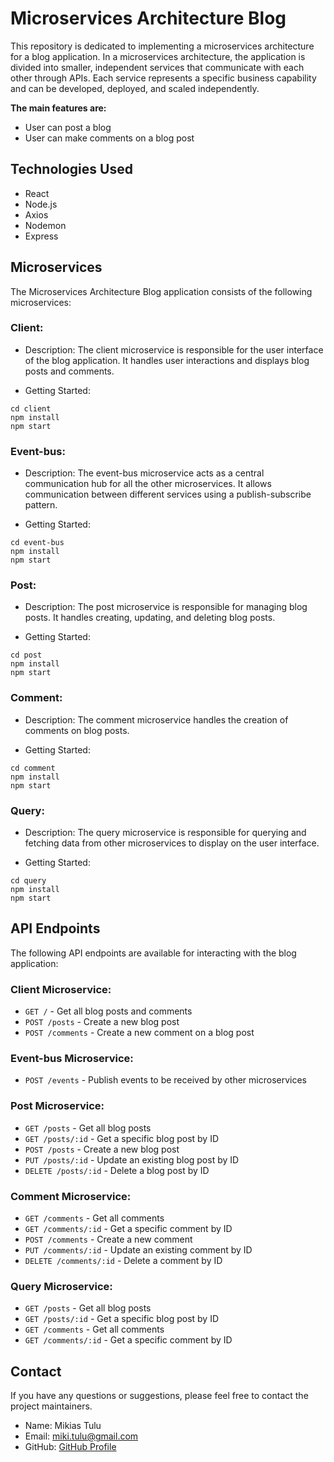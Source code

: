 # Microservices Architecture Blog

This repository is dedicated to implementing a microservices architecture for a blog application. In a microservices architecture, the application is divided into smaller, independent services that communicate with each other through APIs. Each service represents a specific business capability and can be developed, deployed, and scaled independently. 

**The main features are:**

- User can post a blog
- User can make comments on a blog post

## Technologies Used

- React
- Node.js
- Axios
- Nodemon
- Express


## Microservices

The Microservices Architecture Blog application consists of the following microservices:

### Client:
- Description: The client microservice is responsible for the user interface of the blog application. It handles user interactions and displays blog posts and comments.

- Getting Started:

```
cd client
npm install
npm start
```
### Event-bus:
- Description: The event-bus microservice acts as a central communication hub for all the other microservices. It allows communication between different services using a publish-subscribe pattern.

- Getting Started:
```
cd event-bus
npm install
npm start
```
### Post:
- Description: The post microservice is responsible for managing blog posts. It handles creating, updating, and deleting blog posts.

- Getting Started:
  
```
cd post
npm install
npm start
```
### Comment:
- Description: The comment microservice handles the creation of comments on blog posts.

- Getting Started:
```
cd comment
npm install
npm start
```
### Query:
- Description: The query microservice is responsible for querying and fetching data from other microservices to display on the user interface.

- Getting Started:
```
cd query
npm install
npm start
```

## API Endpoints

The following API endpoints are available for interacting with the blog application:

### Client Microservice:

- `GET /` - Get all blog posts and comments
- `POST /posts` - Create a new blog post
- `POST /comments` - Create a new comment on a blog post

### Event-bus Microservice:

- `POST /events` - Publish events to be received by other microservices

### Post Microservice:

- `GET /posts` - Get all blog posts
- `GET /posts/:id` - Get a specific blog post by ID
- `POST /posts` - Create a new blog post
- `PUT /posts/:id` - Update an existing blog post by ID
- `DELETE /posts/:id` - Delete a blog post by ID

### Comment Microservice:

- `GET /comments` - Get all comments
- `GET /comments/:id` - Get a specific comment by ID
- `POST /comments` - Create a new comment
- `PUT /comments/:id` - Update an existing comment by ID
- `DELETE /comments/:id` - Delete a comment by ID

### Query Microservice:

- `GET /posts` - Get all blog posts
- `GET /posts/:id` - Get a specific blog post by ID
- `GET /comments` - Get all comments
- `GET /comments/:id` - Get a specific comment by ID


 ## Contact

If you have any questions or suggestions, please feel free to contact the project maintainers.

- Name: Mikias Tulu
- Email: miki.tulu@gmail.com
- GitHub: [GitHub Profile](https://github.com/mikias-tulu)

  
